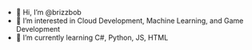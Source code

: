 - 👋 Hi, I’m @brizzbob
- 👀 I’m interested in Cloud Development, Machine Learning, and Game Development
- 🌱 I’m currently learning C#, Python, JS, HTML

<!---
brizzbob/brizzbob is a ✨ special ✨ repository because its `README.md` (this file) appears on your GitHub profile.
You can click the Preview link to take a look at your changes.
--->

